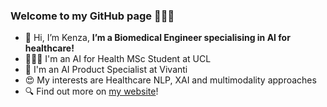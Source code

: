 ### Welcome to my GitHub page 🙋🏻‍♀️
- 👋 Hi, I’m Kenza, **I’m a Biomedical Engineer specialising in AI for healthcare!**
- 👩🏻‍🎓 I'm an AI for Health MSc Student at UCL
- 💼 I'm an AI Product Specialist at Vivanti
- 😍 My interests are Healthcare NLP, XAI and multimodality approaches
- 🔍 Find out more on [my website](https://kenza-ily.notion.site)!
